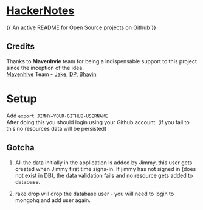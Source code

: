# [HackerNotes](http://www.thehackernotes.com)
{{ An active README for Open Source projects on Github }}

## Credits
Thanks to **Mavenhvie** team for being a indispensable support to this project since the inception of the idea.  
[Mavenhive](http://www.mavenhive.in/) Team - [Jake](https://twitter.com/anandhak), [DP](https://twitter.com/codemangler), [Bhavin](https://twitter.com/bhavinjavia)  

# Setup
Add `export JIMMY=YOUR-GITHUB-USERNAME`  
After doing this you should login using your Github account. (if you fail to this no resources data will be persisted)

## Gotcha
1. All the data initially in the application is added by Jimmy, this user gets created when Jimmy first time signs-in.
If jimmy has not signed in (does not exist in DB), the data validation fails and no resource gets added to database.

2. rake:drop will drop the database user - you will need to login to mongohq and add user again.
